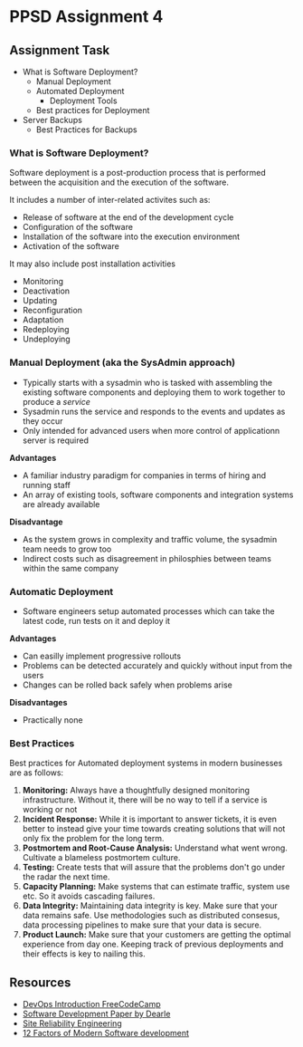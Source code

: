 # PPSD Assignment 4

## Assignment Task
-   What is Software Deployment?
    -   Manual Deployment
    -   Automated Deployment
        -   Deployment Tools
    -   Best practices for Deployment
-   Server Backups
    -   Best Practices for Backups

### What is Software Deployment?

Software deployment is a post-production process that is performed between the acquisition and the execution of the software.

It includes a number of inter-related activites such as:

- Release of software at the end of the development cycle
- Configuration of the software
- Installation of the software into the execution environment
- Activation of the software

It may also include post installation activities

- Monitoring
- Deactivation
- Updating
- Reconfiguration
- Adaptation
- Redeploying
- Undeploying

### Manual Deployment (aka the SysAdmin approach)

- Typically starts with a sysadmin who is tasked with assembling the existing software components and deploying them to work together to produce a *service*
- Sysadmin runs the service and responds to the events and updates as they occur
- Only intended for advanced users when more control of applicationn server is required 

**Advantages**
- A familiar industry paradigm for companies in terms of hiring and running staff
- An array of existing tools, software components and integration systems are already available

**Disadvantage**
- As the system grows in complexity and traffic volume, the sysadmin team needs to grow too
- Indirect costs such as disagreement in philosphies between teams within the same company

### Automatic Deployment

- Software engineers setup automated processes which can take the latest code, run tests on it and deploy it

**Advantages**
- Can easilly implement progressive rollouts
- Problems can be detected accurately and quickly without input from the users
- Changes can be rolled back safely when problems arise

**Disadvantages**
- Practically none

### Best Practices

Best practices for Automated deployment systems in modern businesses are as follows:

1. **Monitoring:** Always have a thoughtfully designed monitoring infrastructure. Without it, there will be no way to tell if a service is working or not
2. **Incident Response:** While it is important to answer tickets, it is even better to instead give your time towards creating solutions that will not only fix the problem for the long term.
3. **Postmortem and Root-Cause Analysis:** Understand what went wrong. Cultivate a blameless postmortem culture.
4. **Testing:** Create tests that will assure that the problems don't go under the radar the next time.
5. **Capacity Planning:** Make systems that can estimate traffic, system use etc. So it avoids cascading failures.
6. **Data Integrity:** Maintaining data integrity is key. Make sure that your data remains safe. Use methodologies such as distributed consesus, data processing pipelines to make sure that your data is secure.
7. **Product Launch:** Make sure that your customers are getting the optimal experience from day one. Keeping track of previous deployments and their effects is key to nailing this.

## Resources

- [DevOps Introduction FreeCodeCamp](https://www.youtube.com/watch?v=UqMUoINlKnY)
- [Software Development Paper by Dearle](http://www.cs.tufts.edu/comp/250SA/papers/dearle2007.pdf)
- [Site Reliability Engineering](https://landing.google.com/sre/sre-book)
- [12 Factors of Modern Software development](https://12factor.net/)
